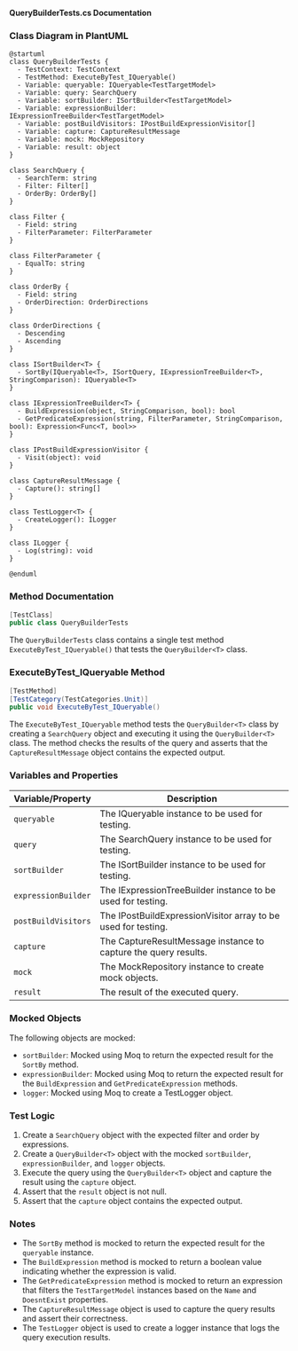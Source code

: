 **QueryBuilderTests.cs Documentation**

### Class Diagram in PlantUML
```plantuml
@startuml
class QueryBuilderTests {
  - TestContext: TestContext
  - TestMethod: ExecuteByTest_IQueryable()
  - Variable: queryable: IQueryable<TestTargetModel>
  - Variable: query: SearchQuery
  - Variable: sortBuilder: ISortBuilder<TestTargetModel>
  - Variable: expressionBuilder: IExpressionTreeBuilder<TestTargetModel>
  - Variable: postBuildVisitors: IPostBuildExpressionVisitor[]
  - Variable: capture: CaptureResultMessage
  - Variable: mock: MockRepository
  - Variable: result: object
}

class SearchQuery {
  - SearchTerm: string
  - Filter: Filter[]
  - OrderBy: OrderBy[]
}

class Filter {
  - Field: string
  - FilterParameter: FilterParameter
}

class FilterParameter {
  - EqualTo: string
}

class OrderBy {
  - Field: string
  - OrderDirection: OrderDirections
}

class OrderDirections {
  - Descending
  - Ascending
}

class ISortBuilder<T> {
  - SortBy(IQueryable<T>, ISortQuery, IExpressionTreeBuilder<T>, StringComparison): IQueryable<T>
}

class IExpressionTreeBuilder<T> {
  - BuildExpression(object, StringComparison, bool): bool
  - GetPredicateExpression(string, FilterParameter, StringComparison, bool): Expression<Func<T, bool>>
}

class IPostBuildExpressionVisitor {
  - Visit(object): void
}

class CaptureResultMessage {
  - Capture(): string[]
}

class TestLogger<T> {
  - CreateLogger(): ILogger
}

class ILogger {
  - Log(string): void
}

@enduml
```
### Method Documentation

```csharp
[TestClass]
public class QueryBuilderTests
```
The `QueryBuilderTests` class contains a single test method `ExecuteByTest_IQueryable()` that tests the `QueryBuilder<T>` class.

### ExecuteByTest_IQueryable Method
```csharp
[TestMethod]
[TestCategory(TestCategories.Unit)]
public void ExecuteByTest_IQueryable()
```
The `ExecuteByTest_IQueryable` method tests the `QueryBuilder<T>` class by creating a `SearchQuery` object and executing it using the `QueryBuilder<T>` class. The method checks the results of the query and asserts that the `CaptureResultMessage` object contains the expected output.

### Variables and Properties

| Variable/Property | Description |
| --- | --- |
| `queryable` | The IQueryable instance to be used for testing. |
| `query` | The SearchQuery instance to be used for testing. |
| `sortBuilder` | The ISortBuilder instance to be used for testing. |
| `expressionBuilder` | The IExpressionTreeBuilder instance to be used for testing. |
| `postBuildVisitors` | The IPostBuildExpressionVisitor array to be used for testing. |
| `capture` | The CaptureResultMessage instance to capture the query results. |
| `mock` | The MockRepository instance to create mock objects. |
| `result` | The result of the executed query. |

### Mocked Objects

The following objects are mocked:

* `sortBuilder`: Mocked using Moq to return the expected result for the `SortBy` method.
* `expressionBuilder`: Mocked using Moq to return the expected result for the `BuildExpression` and `GetPredicateExpression` methods.
* `logger`: Mocked using Moq to create a TestLogger object.

### Test Logic

1. Create a `SearchQuery` object with the expected filter and order by expressions.
2. Create a `QueryBuilder<T>` object with the mocked `sortBuilder`, `expressionBuilder`, and `logger` objects.
3. Execute the query using the `QueryBuilder<T>` object and capture the result using the `capture` object.
4. Assert that the `result` object is not null.
5. Assert that the `capture` object contains the expected output.

### Notes

* The `SortBy` method is mocked to return the expected result for the `queryable` instance.
* The `BuildExpression` method is mocked to return a boolean value indicating whether the expression is valid.
* The `GetPredicateExpression` method is mocked to return an expression that filters the `TestTargetModel` instances based on the `Name` and `DoesntExist` properties.
* The `CaptureResultMessage` object is used to capture the query results and assert their correctness.
* The `TestLogger` object is used to create a logger instance that logs the query execution results.